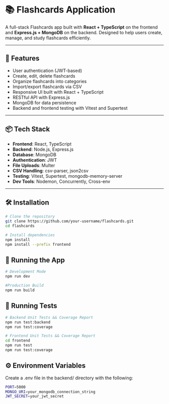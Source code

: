 # 📚 Flashcards Application

A full-stack Flashcards app built with **React + TypeScript** on the frontend and **Express.js + MongoDB** on the backend. Designed to help users create, manage, and study flashcards efficiently.

---

## 🚀 Features

- User authentication (JWT-based)
- Create, edit, delete flashcards
- Organize flashcards into categories
- Import/export flashcards via CSV
- Responsive UI built with React + TypeScript
- RESTful API with Express.js
- MongoDB for data persistence
- Backend and frontend testing with Vitest and Supertest
---

## 📦 Tech Stack

- **Frontend**: React, TypeScript
- **Backend**: Node.js, Express.js
- **Database**: MongoDB
- **Authentication**: JWT
- **File Uploads**: Multer
- **CSV Handling**: csv-parser, json2csv
- **Testing**: Vitest, Supertest, mongodb-memory-server
- **Dev Tools**: Nodemon, Concurrently, Cross-env

---

## 🛠️ Installation

```bash
# Clone the repository
git clone https://github.com/your-username/flashcards.git
cd flashcards

# Install dependencies
npm install
npm install --prefix frontend
```

## 🔧 Running the App
```bash
# Development Mode
npm run dev

#Production Build
npm run build
```

## 🧪 Running Tests
```bash
# Backend Unit Tests && Coverage Report
npm run test:backend
npm run test:coverage

# Frontend Unit Tests && Coverage Report
cd frontend
npm run test
npm run test:coverage
```

## ⚙️ Environment Variables
Create a .env file in the backend/ directory with the following:
```bash
PORT=5000
MONGO_URI=your_mongodb_connection_string
JWT_SECRET=your_jwt_secret
```



